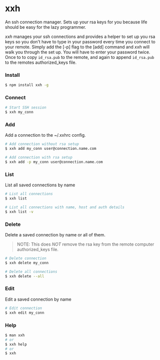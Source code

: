 # xxh

An ssh connection manager. Sets up your rsa keys for you because life should be easy for the lazy programmer.

*xxh* manages your ssh connections and provides a helper to set up you rsa keys so you don't have to type in your password every time you connect to your remote. Simply add the [-p] flag to the [add] command and *xxh* will walk you through the set up. You will have to enter your password twice. Once to to copy `id_rsa.pub` to the remote, and again to append `id_rsa.pub` to the remotes authorized_keys file.

### Install
```bash
$ npm install xxh -g
```

### Connect
```bash
# Start SSH session
$ xxh my_conn
```

### Add
Add a connection to the ~/.xxhrc config.

```bash
# Add connection without rsa setup
$ xxh add my_conn user@connection.name.com

# Add connection with rsa setup
$ xxh add -p my_conn user@connection.name.com
```

### List
List all saved connections by name
```bash
# List all connections
$ xxh list

# List all connections with name, host and auth details
$ xxh list -v
```

### Delete
Delete a saved connection by name or all of them.
>NOTE: This does *NOT* remove the rsa key from the
remote computer authorized_keys file.

```bash
# Delete connection
$ xxh delete my_conn

# Delete all connections
$ xxh delete --all
```

### Edit
Edit a saved connection by name
```bash
# Edit connection
$ xxh edit my_conn
```

### Help
```bash
$ man xxh
# or
$ xxh help
# or
$ xxh
```